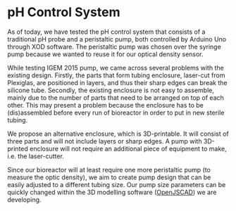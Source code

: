 # pH Control System
As of today, we have tested the pH control system that consists of a traditional pH probe and a peristaltic pump, both controlled by Arduino Uno through XOD software. The peristaltic pump was chosen over the syringe pump because we wanted to reuse it for our optical density sensor. 

While testing IGEM 2015 pump, we came across several problems with the existing design. Firstly, the parts that form tubing enclosure, laser-cut from Plexiglas, are positioned in layers, and thus their sharp edges can break the silicone tube. Secondly, the existing enclosure is not easy to assemble, mainly due to the number of parts that need to be arranged on top of each other. This may present a problem because the enclosure has to be (dis)assembled before every run of bioreactor in order to put in new sterile tubing.

We propose an alternative enclosure, which is 3D-printable. It will consist of three parts and will not include layers or sharp edges. A pump with 3D-printed enclosure will not require an additional piece of equipment to make, i.e. the laser-cutter.  

Since our bioreactor will at least require one more peristaltic pump (to measure the optic density), we aim to create pump design that can be easily adjusted to a different tubing size. Our pump size parameters can be quickly changed within the 3D modelling software ([OpenJSCAD](https://openjscad.org/)) we are developing.

